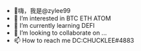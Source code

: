 - 👋嗨，我是@zylee99
- 👀 I’m interested in BTC ETH ATOM
- 🌱 I’m currently learning DEFI
- 💞️ I’m looking to collaborate on ...
- 📫 How to reach me DC:CHUCKLEE#4883

<!---
zylee999/zylee999 is a ✨ special ✨ repository because its `README.md` (this file) appears on your GitHub profile.
You can click the Preview link to take a look at your changes.
--->
